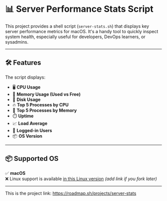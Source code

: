 # 📊 Server Performance Stats Script

This project provides a shell script (`server-stats.sh`) that displays key server performance metrics for macOS. It's a handy tool to quickly inspect system health, especially useful for developers, DevOps learners, or sysadmins.

---

## 🛠 Features

The script displays:

- 🖥️ **CPU Usage**
- 🧠 **Memory Usage (Used vs Free)**
- 💽 **Disk Usage**
- 🔥 **Top 5 Processes by CPU**
- 💾 **Top 5 Processes by Memory**
- ⏱️ **Uptime**
- 📈 **Load Average**
- 👤 **Logged-in Users**
- 📦 **OS Version**

---

## 📦 Supported OS

✅ **macOS**  
❌ Linux support is available [in this Linux version](#) _(add link if you fork later)_

---

This is the project link: https://roadmap.sh/projects/server-stats

